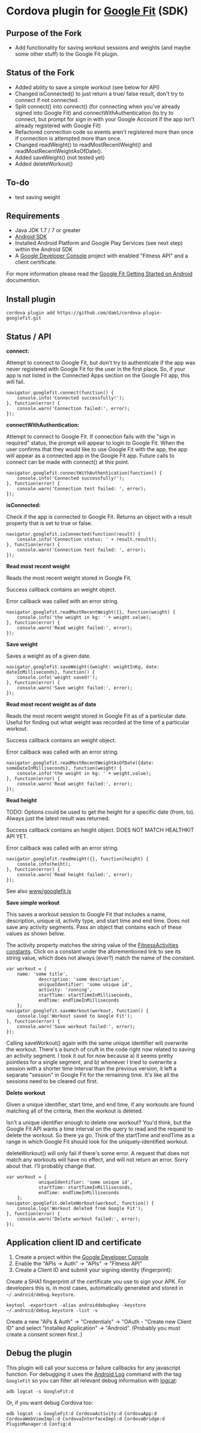 # Cordova plugin for [Google Fit](https://developers.google.com/fit/) (SDK)

## Purpose of the Fork

* Add functionality for saving workout sessions and weights (and maybe some other stuff) to the Google Fit plugin.

## Status of the Fork

* Added ability to save a simple workout (see below for API)
* Changed isConnected() to just return a true/ false result, don't try to connect if not connected.
* Split connect() into connect() (for connecting when you've already signed into Google Fit) and connectWithAuthentication (to try to connect, but prompt for sign in with your Google Account if the app isn't already registered with Google Fit)
* Refactored connection code so events aren't registered more than once if connection is attempted more than once.
* Changed readWeight() to readMostRecentWeight() and readMostRecentWeightAsOfDate().
* Added saveWeight() (not tested yet)
* Added deleteWorkout()

## To-do

* test saving weight

## Requirements

* Java JDK 1.7 / 7 or greater
* [Android SDK](http://developer.android.com)
* Installed Android Platform and Google Play Services (see next step) within the Android SDK
* A [Google Developer Console](https://console.developers.google.com/) project
  with enabled "Fitness API" and a client certificate.


For more information please read the [Google Fit Getting Started on Android](https://developers.google.com/fit/android/get-started) documention.


## Install plugin

	cordova plugin add https://github.com/dam1/cordova-plugin-googlefit.git



## Status / API

**connect:**

Attempt to connect to Google Fit, but don't try to authenticate if the app was never registered with Google Fit for the user in the first place. So, if your app is not listed in the Connected Apps section on the Google Fit app, this will fail.

	navigator.googlefit.connect(function() {
		console.info('Connected successfully!');
	}, function(error) {
		console.warn('Connection failed:', error);
	});
	
**connectWithAuthentication:**

Attempt to connect to Google Fit. If connection fails with the "sign in required" status, the prompt will appear to login to Google Fit. When the user confirms that they would like to use Google Fit with the app, the app will appear as a connected app in the Google Fit app. Future calls to connect can be made with connect() at this point.

	navigator.googlefit.connectWithAuthentication(function() {
		console.info('Connected successfully!');
	}, function(error) {
		console.warn('Connection test failed: ', error);
	});
	
**isConnected:**

Check if the app is connected to Google Fit. Returns an object with a result property that is set to true or false.

	navigator.googlefit.isConnected(function(result) {
		console.info('Connection status: ' + result.result);
	}, function(error) {
		console.warn('Connection test failed: ', error);
	});

**Read most recent weight**

Reads the most recent weight stored in Google Fit.

Success callback contains an weight object. 

Error callback was called with an error string.

	navigator.googlefit.readMostRecentWeight({}, function(weight) {
		console.info('the weight in kg: ' + weight.value);
	}, function(error) {
		console.warn('Read weight failed:', error);
	});
	
**Save weight**

Saves a weight as of a given date.

	navigator.googlefit.saveWeight({weight: weightInKg, date: dateInMilliseconds}, function() {
		console.info('weight saved!');
	}, function(error) {
		console.warn('Save weight failed:', error);
	});
	
**Read most recent weight as of date**

Reads the most recent weight stored in Google Fit as of a particular date. Useful for finding out what weight was recorded at the time of a particular workout.

Success callback contains an weight object. 

Error callback was called with an error string.

	navigator.googlefit.readMostRecentWeightAsOfDate({date: someDateInMilliseconds}, function(weight) {
		console.info('the weight in kg: ' + weight.value);
	}, function(error) {
		console.warn('Read weight failed:', error);
	});


**Read height**

TODO: Options could be used to get the height for a specific date (from, to). Always just the latest result was returned.

Success callback contains an height object. DOES NOT MATCH HEALTHKIT API YET.

Error callback was called with an error string.

	navigator.googlefit.readHeight({}, function(height) {
		console.info(heiht);
	}, function(error) {
		console.warn('Read height failed:', error);
	});


See also [www/googlefit.js](https://github.com/ilovept/cordova-plugin-googlefit/blob/master/www/googlefit.js)

**Save simple workout**

This saves a workout session to Google Fit that includes a name, description, unique id, activity type, and start time and end time. Does not save any activity segments. Pass an object that contains each of these values as shown below.

The activity property matches the string value of the [FitnessActivities constants](https://developers.google.com/android/reference/com/google/android/gms/fitness/FitnessActivities). Click on a constant under the aforementioned link to see its string value, which does not always (ever?) match the name of the constant.

	var workout = {
		name: 'some title',
                description: 'some description',
                uniqueIdentifier: 'some unique id',
                activity: 'running',
                startTime: startTimeInMilliseconds,
                endTime: endTimeInMilliseconds
        };
	navigator.googlefit.saveWorkout(workout, function() {
		console.log('Workout saved to Google Fit');
	}, function(error) {
		console.warn('Save workout failed:', error);
	});

Calling saveWorkout() again with the same unique identifier will overwrite the workout. There's a bunch of cruft in the code right now related to saving an activity segment. I took it out for now because a) it seems pretty pointless for a single segment, and b) whenever I tried to overwrite a session with a shorter time interval than the previous version, it left a separate "session" in Google Fit for the remaining time. It's like all the sessions need to be cleared out first.

**Delete workout**

Given a unique identifier, start time, and end time, if any workouts are found matching all of the criteria, then the workout is deleted.

Isn't a unique identifier enough to delete one workout? You'd think, but the Google Fit API wants a time interval on the query to read and the request to delete the workout. So there ya go. Think of the startTime and endTime as a range in which Google Fit should look for the uniquely-identified workout.

deleteWorkout() will only fail if there's some error. A request that does not match any workouts will have no effect, and will not return an error. Sorry about that. I'll probably change that.


	var workout = {
                uniqueIdentifier: 'some unique id',
                startTime: startTimeInMilliseconds,
                endTime: endTimeInMilliseconds
        };
	navigator.googlefit.deleteWorkout(workout, function() {
		console.log('Workout deleted from Google Fit');
	}, function(error) {
		console.warn('Delete workout failed:', error);
	});

## Application client ID and certificate

1. Create a project within the [Google Developer Console](https://console.developers.google.com/)
2. Enable the "APIs → Auth" → "APIs" → "Fitness API"
3. Create a Client ID and submit your signing identity (fingerprint):

Create a SHA1 fingerprint of the certificate you use to sign your APK. For developers this
is, in most cases, automatically generated and stored in `~/.android/debug.keystore`.

	keytool -exportcert -alias androiddebugkey -keystore ~/.android/debug.keystore -list -v

Create a new "APs &amp; Auth" → "Credentials" → "OAuth - "Create new Client ID" and select
"Installed Application" → "Android". (Probably you must create a consent screen first..)



## Debug the plugin

This plugin will call your success or failure callbacks for any javascript function.
For debugging it uses the [Android Log](http://developer.android.com/tools/debugging/debugging-log.html)
command with the tag `GoogleFit` so you can filter all relevant debug information with
[logcat](http://developer.android.com/tools/help/logcat.html):

	adb logcat -s GoogleFit:d

Or, if you want debug Cordova too:

	adb logcat -s GoogleFit:d CordovaActivity:d CordovaApp:d CordovaWebViewImpl:d CordovaInterfaceImpl:d CordovaBridge:d PluginManager:d Config:d



